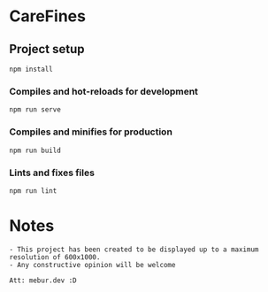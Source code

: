 # CareFines

## Project setup
```
npm install
```

### Compiles and hot-reloads for development
```
npm run serve
```

### Compiles and minifies for production
```
npm run build
```

### Lints and fixes files
```
npm run lint
```

# Notes
```
- This project has been created to be displayed up to a maximum resolution of 600x1000.
- Any constructive opinion will be welcome

Att: mebur.dev :D
```
